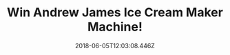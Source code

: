 ---
campaign-uuid: "c-0d66257a-3075-4164-af5a-b41d55efcda2"
type: "Preview"
category: "Gifts"
date: "2018-06-05T12:03:08.446Z"
end-date: "2018-07-10T23:59:00.000Z"
disable-form: false
is_promoted: false
has_entry_page: true
title: "Win Andrew James Ice Cream Maker Machine!"
competition-description: "<p>Summer is about to come and what a better way to start\
  \ it than with an ice cream, sorbet or frozen yoghurt? Get the whole family involved\
  \ and enjoy some delicious homemade ice cream with the brand new Andrew James Ice\
  \ Cream Maker Machine!</p>\r\n<p>Want an Ice cream now? You know what to do…</p>"
hero-header: "Win Andrew James Ice Cream Maker Machine!"
terms-confirmation: "N/A"
banner-img: "https://assets.expresslyapp.com/asset-824e2b53-78c0-4ad7-8c98-9cfd57d4f3bd.jpg"
logo-left-href: "https://aaa.nme.com"
logo-left-image: "https://assets.expresslyapp.com/asset-43284012-e792-43f9-a945-ca033dde758e.jpg"
logo-left-title: "NME"
bg-image-hero: "https://assets.expresslyapp.com/asset-a7882433-9afe-450f-b651-e121edb7d657.jpg"
bg-image-first: "https://assets.expresslyapp.com/asset-878c8132-f27f-42e1-abad-7f43de182ec7.jpg"
section1-content: "<p>At Andrew James they provide the best quality products, that\
  \ is why the Andrew James Ice Cream Maker has been voted the Which 'Best Buy’.</p>\r\
  \n<p>Chocolate, Strawberry… make delicious homemade ice cream in just 15 - 20 minutes!\
  \ As you are in control, you can avoid artificial ingredients found in mass-produced\
  \ ice creams, make healthy treats, and adapt your recipes to cater for allergie</p>\r\
  \n<p>If you or your loved ones have a sweet tooth, this Ice Cream Maker should be\
  \ yours! Enter below and grab a few spoons for a real treat!</p>"
entry-title: "Win Andrew James Ice Cream Maker Machine!"
entry-content: "<p>Enter the draw to win the Andrew James Ice Cream Maker Machine!\
  \ and get ready to eat delicious ice creams this summer by completing the form below\
  \ before 23:59 on 5th July 2018.</p>"
has-winner: false
prize-description: "An Andrew James Ice Cream Maker Machine!"
special-conditions: "Multiple entries are allowed up to one every 24 hours."
---